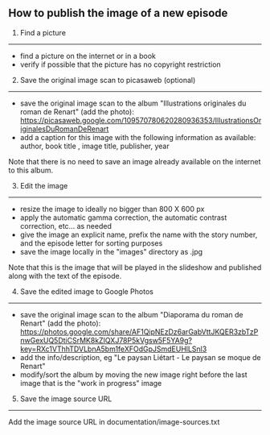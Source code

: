 How to publish the image of a new episode
-----------------------------------------


1. Find a picture
-----------------

- find a picture on the internet or in a book
- verify if possible that the picture has no copyright restriction


2. Save the original image scan to picasaweb (optional)
-------------------------------------------------------

- save the original image scan to the album "Illustrations originales du roman de Renart" (add the photo):
  https://picasaweb.google.com/109570780620280936353/IllustrationsOriginalesDuRomanDeRenart
- add a caption for this image with the following information as available:
  author, book title , image title, publisher, year

Note that there is no need to save an image already available on the internet to this album.


3. Edit the image
-----------------

- resize the image to ideally no bigger than 800 X 600 px
- apply the automatic gamma correction, the automatic contrast correction, etc... as needed
- give the image an explicit name, prefix the name with the story number, and the episode letter for sorting purposes
- save the image locally in the "images" directory as .jpg

Note that this is the image that will be played in the slideshow and published along with the text of the episode.


4. Save the edited image to Google Photos
-----------------------------------------

- save the original image scan to the album "Diaporama du roman de Renart" (add the photo):
  https://photos.google.com/share/AF1QipNEzDz6arGabVttJKQER3zbTzPnwGexUQ5DtiCSrMK8kZIQXJ78P5kVgsw5F5YA9g?key=RXc1VThhTDVLbnA5bm1feXFOdGpJSmdEUHlLSnl3
- add the info/description, eg "Le paysan Liétart - Le paysan se moque de Renart"
- modify/sort the album by moving the new image right before the last image that is the "work in progress" image


5. Save the image source URL
----------------------------

Add the image source URL in documentation/image-sources.txt